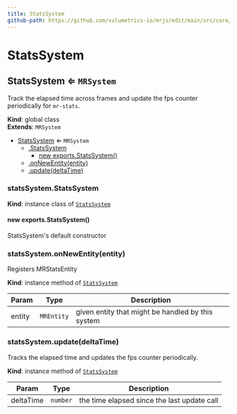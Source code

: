 ```yaml
---
title: StatsSystem
github-path: https://github.com/volumetrics-io/mrjs/edit/main/src/core/componentSystems/StatsSystem.js
---
```

# StatsSystem

<a name="StatsSystem"></a>

## StatsSystem ⇐ <code>MRSystem</code>
Track the elapsed time across frames and update the fps counter periodically for `mr-stats`.

**Kind**: global class  
**Extends**: <code>MRSystem</code>  

* [StatsSystem](#StatsSystem) ⇐ <code>MRSystem</code>
    * [.StatsSystem](#StatsSystem+StatsSystem)
        * [new exports.StatsSystem()](#new_StatsSystem+StatsSystem_new)
    * [.onNewEntity(entity)](#StatsSystem+onNewEntity)
    * [.update(deltaTime)](#StatsSystem+update)

<a name="StatsSystem+StatsSystem"></a>

### statsSystem.StatsSystem
**Kind**: instance class of [<code>StatsSystem</code>](#StatsSystem)  
<a name="new_StatsSystem+StatsSystem_new"></a>

#### new exports.StatsSystem()
StatsSystem's default constructor

<a name="StatsSystem+onNewEntity"></a>

### statsSystem.onNewEntity(entity)
Registers MRStatsEntity

**Kind**: instance method of [<code>StatsSystem</code>](#StatsSystem)  

| Param | Type | Description |
| --- | --- | --- |
| entity | <code>MREntity</code> | given entity that might be handled by this system |

<a name="StatsSystem+update"></a>

### statsSystem.update(deltaTime)
Tracks the elapsed time and updates the fps counter periodically.

**Kind**: instance method of [<code>StatsSystem</code>](#StatsSystem)  

| Param | Type | Description |
| --- | --- | --- |
| deltaTime | <code>number</code> | the time elapsed since the last update call |

